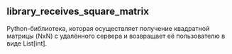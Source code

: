 ## library_receives_square_matrix
Python-библиотека, которая осуществляет получение квадратной матрицы (NxN) с удалённого сервера и возвращает её пользователю в виде List[int]. 
